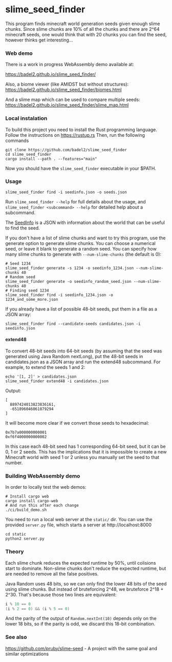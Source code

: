 # slime_seed_finder

This program finds minecraft world generation seeds given enough slime chunks.
Since slime chunks are 10% of all the chunks and there are 2^64 minecraft
seeds, one would think that with 20 chunks you can find the seed, however
thinks get interesting...

### Web demo
There is a work in progress WebAssembly demo available at:

<https://badel2.github.io/slime_seed_finder/>

Also, a biome viewer (like AMIDST but without structures):
<https://badel2.github.io/slime_seed_finder/biomes.html>

And a slime map which can be used to compare multiple seeds:
<https://badel2.github.io/slime_seed_finder/slime_map.html>

### Local instalation
To build this project you need to install the Rust programming language. Follow the instructions on https://rustup.rs
Then, run the following commands
```
git clone https://github.com/badel2/slime_seed_finder
cd slime_seed_finder
cargo install --path . --features="main"
```

Now you should have the `slime_seed_finder` executable in your $PATH.

### Usage
```
slime_seed_finder find -i seedinfo.json -o seeds.json
```

Run `slime_seed_finder --help` for full details about the usage,
and `slime_seed_finder <subcommand> --help` for detailed help about a
subcommand.

The [SeedInfo](https://github.com/Badel2/slime_seed_finder/blob/master/docs/seedinfo.md)
is a JSON with information about the world that can be useful to find the seed.

If you don't have a list of slime chunks and want to try this program, use the generate option to generate slime chunks.
You can choose a numerical seed, or leave it blank to generate a random seed.
You can specify how many slime chunks to generate with `--num-slime-chunks` (the default is 0):
```
# Seed 1234
slime_seed_finder generate -s 1234 -o seedinfo_1234.json --num-slime-chunks 40
# Random seed
slime_seed_finder generate -o seedinfo_random_seed.json --num-slime-chunks 40
# Finding seed 1234
slime_seed_finder find -i seedinfo_1234.json -o 1234_and_some_more.json
```

If you already have a list of possible 48-bit seeds, put them in a file as a JSON array:

```
slime_seed_finder find --candidate-seeds candidates.json -i seedinfo.json
```

#### extend48

To convert 48-bit seeds into 64-bit seeds (by assuming that the seed was generated
using Java Random nextLong), put the 48-bit seeds in candidates.json as a JSON array
and run the extend48 subcommand. For example, to extend the seeds 1 and 2:

```
echo '[1, 2]' > candidates.json
slime_seed_finder extend48 -i candidates.json
```

Output:

```
[
  8897424013823836161,
  -651896046061879294
]
```

It will become more clear if we convert those seeds to hexadecimal:

```
0x7b7a000000000001
0xf6f4000000000002
```

In this case each 48-bit seed has 1 corresponding 64-bit seed, but it can be 0, 1 or 2 seeds.
This has the implications that it is impossible to create a new Minecraft world with seed
1 or 2 unless you manually set the seed to that number.

### Building WebAssembly demo

In order to locally test the web demos:

```
# Install cargo web
cargo install cargo-web
# And run this after each change
./ci/build_demo.sh
```

You need to run a local web server at the `static/` dir. You can use the provided
`server.py` file, which starts a server at http://localhost:8000

```
cd static
python2 server.py
```

### Theory

Each slime chunk reduces the expected runtime by 50%, until colisions start to
dominate. Non-slime chunks don't reduce the expected runtime, but are needed to
remove all the false positives.

Java Random uses 48 bits, so we can only find the lower 48 bits of the seed
using slime chunks.
But instead of bruteforcing 2^48, we bruteforce 2^18 + 2^30.
That's because those two lines are equivalent:

```c
i % 10 == 0
(i % 2 == 0) && (i % 5 == 0)
```

And the parity of the output of `Random.nextInt(10)` depends only on the
lower 18 bits, so if the parity is odd, we discard this 18-bit combination.

### See also
https://github.com/pruby/slime-seed - A project with the same goal and similar optimizations
